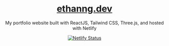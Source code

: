 <h1 align="center"><a href="https://ethanng.dev" target="_blank" rel="noopener noreferrer">ethanng.dev</a></h1>

<p align="center">
  My portfolio website built with ReactJS, Tailwind CSS, Three.js, and hosted with Netlify
</p>

<p align="center">
  <a href="https://app.netlify.com/sites/ethanng-portfolio/deploys" target="_blank">
    <img src="https://api.netlify.com/api/v1/badges/92b475dc-b560-40ed-a3b1-372e80790c1b/deploy-status" alt="Netlify Status" />
  </a>
</p>
